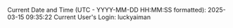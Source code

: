Current Date and Time (UTC - YYYY-MM-DD HH:MM:SS formatted): 2025-03-15 09:35:22
Current User's Login: luckyaiman
